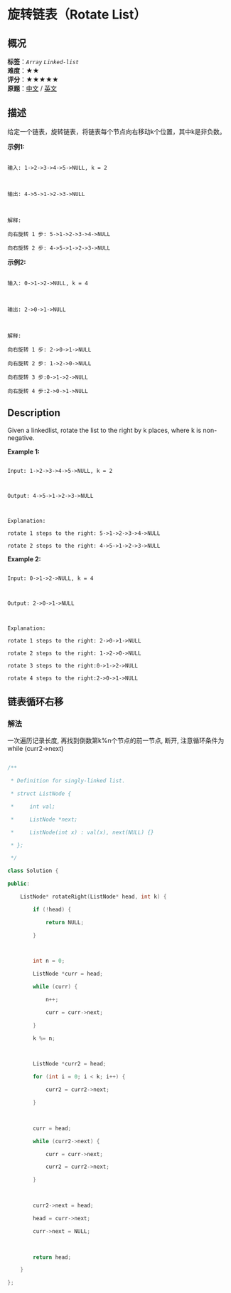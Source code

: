 # 旋转链表（Rotate List）
## 概况
**标签**：*`Array`*  *`Linked-list`*<br>
**难度**：★★<br>
**评分**：★★★★★<br>
**原题**：[中文](https://leetcode-cn.com/problems/rotate-list) / [英文](https://leetcode.com/problems/rotate-list)
## 描述

给定一个链表，旋转链表，将链表每个节点向右移动k个位置，其中k是非负数。



**示例1:**

```

输入: 1->2->3->4->5->NULL, k = 2



输出: 4->5->1->2->3->NULL



解释:

向右旋转 1 步: 5->1->2->3->4->NULL

向右旋转 2 步: 4->5->1->2->3->NULL

```





**示例2:**

```

输入: 0->1->2->NULL, k = 4



输出: 2->0->1->NULL



解释:

向右旋转 1 步: 2->0->1->NULL

向右旋转 2 步: 1->2->0->NULL

向右旋转 3 步:0->1->2->NULL

向右旋转 4 步:2->0->1->NULL

```



## Description

Given a linkedlist, rotate the list to the right by k places, where k is non-negative.



**Example 1:**

```

Input: 1->2->3->4->5->NULL, k = 2



Output: 4->5->1->2->3->NULL



Explanation:

rotate 1 steps to the right: 5->1->2->3->4->NULL

rotate 2 steps to the right: 4->5->1->2->3->NULL

```





**Example 2:**

```

Input: 0->1->2->NULL, k = 4



Output: 2->0->1->NULL



Explanation:

rotate 1 steps to the right: 2->0->1->NULL

rotate 2 steps to the right: 1->2->0->NULL

rotate 3 steps to the right:0->1->2->NULL

rotate 4 steps to the right:2->0->1->NULL

```





## 链表循环右移

### 解法

一次遍历记录长度, 再找到倒数第k%n个节点的前一节点, 断开, 注意循环条件为while (curr2->next)

```c++

/**

 * Definition for singly-linked list.

 * struct ListNode {

 *     int val;

 *     ListNode *next;

 *     ListNode(int x) : val(x), next(NULL) {}

 * };

 */

class Solution {

public:

    ListNode* rotateRight(ListNode* head, int k) {

        if (!head) {

            return NULL;

        }

        

        int n = 0;

        ListNode *curr = head;

        while (curr) {

            n++;

            curr = curr->next;

        }

        k %= n;

        

        ListNode *curr2 = head;

        for (int i = 0; i < k; i++) {

            curr2 = curr2->next;

        }

        

        curr = head;

        while (curr2->next) {

            curr = curr->next;

            curr2 = curr2->next;

        }

        

        curr2->next = head;

        head = curr->next;

        curr->next = NULL;

        

        return head;

    }

};

```
